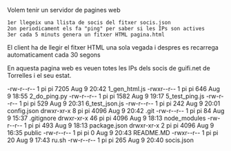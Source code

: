
 Volem tenir un servidor de pagines web

    1er llegeix una llista de socis del fitxer socis.json
    2on periodicament els fa "ping" per saber si les IPs son actives
    3er cada 5 minuts genera un fitxer HTML pagina.html

 El client ha de llegir el fitxer HTML una sola vegada
 i despres es recarrega automaticament cada 30 segons

 En aquesta pagina web es veuen totes les IPs dels socis de guifi.net de Torrelles
 i el seu estat.


-rw-r--r--  1 pi pi 7205 Aug  9 20:42 1_gen_html.js
-rwxr--r--  1 pi pi  646 Aug  9 18:55 2_do_ping.py
-rw-r--r--  1 pi pi 1582 Aug  9 19:17 5_test_ping.js
-rw-r--r--  1 pi pi  529 Aug  9 20:31 6_test_json.js
-rw-r--r--  1 pi pi  242 Aug  9 20:01 config.json
drwxr-xr-x  8 pi pi 4096 Aug  9 20:42 .git
-rw-r--r--  1 pi pi   84 Aug  9 15:37 .gitignore
drwxr-xr-x 46 pi pi 4096 Aug  9 18:13 node_modules
-rw-r--r--  1 pi pi  493 Aug  9 18:13 package.json
drwxr-xr-x  2 pi pi 4096 Aug  9 16:35 public
-rw-r--r--  1 pi pi    0 Aug  9 20:43 README.MD
-rwxr--r--  1 pi pi   20 Aug  9 17:43 ru.sh
-rw-r--r--  1 pi pi  265 Aug  9 20:40 socis.json
